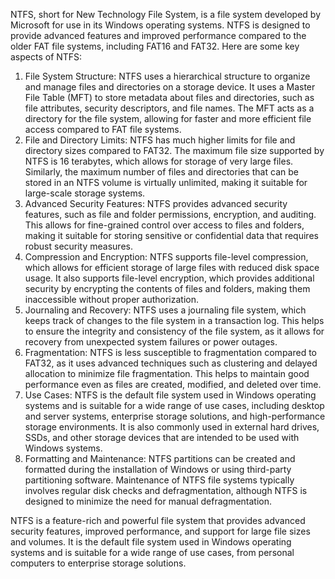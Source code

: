 NTFS, short for New Technology File System, is a file system developed by Microsoft for use in its Windows operating systems. NTFS is designed to provide advanced features and improved performance compared to the older FAT file systems, including FAT16 and FAT32. Here are some key aspects of NTFS:

1. File System Structure: NTFS uses a hierarchical structure to organize and manage files and directories on a storage device. It uses a Master File Table (MFT) to store metadata about files and directories, such as file attributes, security descriptors, and file names. The MFT acts as a directory for the file system, allowing for faster and more efficient file access compared to FAT file systems.
2. File and Directory Limits: NTFS has much higher limits for file and directory sizes compared to FAT32. The maximum file size supported by NTFS is 16 terabytes, which allows for storage of very large files. Similarly, the maximum number of files and directories that can be stored in an NTFS volume is virtually unlimited, making it suitable for large-scale storage systems.
3. Advanced Security Features: NTFS provides advanced security features, such as file and folder permissions, encryption, and auditing. This allows for fine-grained control over access to files and folders, making it suitable for storing sensitive or confidential data that requires robust security measures.
4. Compression and Encryption: NTFS supports file-level compression, which allows for efficient storage of large files with reduced disk space usage. It also supports file-level encryption, which provides additional security by encrypting the contents of files and folders, making them inaccessible without proper authorization.
5. Journaling and Recovery: NTFS uses a journaling file system, which keeps track of changes to the file system in a transaction log. This helps to ensure the integrity and consistency of the file system, as it allows for recovery from unexpected system failures or power outages.
6. Fragmentation: NTFS is less susceptible to fragmentation compared to FAT32, as it uses advanced techniques such as clustering and delayed allocation to minimize file fragmentation. This helps to maintain good performance even as files are created, modified, and deleted over time.
7. Use Cases: NTFS is the default file system used in Windows operating systems and is suitable for a wide range of use cases, including desktop and server systems, enterprise storage solutions, and high-performance storage environments. It is also commonly used in external hard drives, SSDs, and other storage devices that are intended to be used with Windows systems.
8. Formatting and Maintenance: NTFS partitions can be created and formatted during the installation of Windows or using third-party partitioning software. Maintenance of NTFS file systems typically involves regular disk checks and defragmentation, although NTFS is designed to minimize the need for manual defragmentation.

NTFS is a feature-rich and powerful file system that provides advanced security features, improved performance, and support for large file sizes and volumes. It is the default file system used in Windows operating systems and is suitable for a wide range of use cases, from personal computers to enterprise storage solutions.